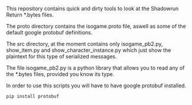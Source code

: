 This repository contains quick and dirty tools to look at the Shadowrun Return *.bytes files.

The proto directory contains the isogame.proto file, aswell as some of the default google protobuf definitions.

The src directory, at the moment contains only isogame_pb2.py, show_item.py and show_character_instance.py which just show the plaintext for this type of serialized messages.

The file isogame_pb2.py is a python library that allows you to read any of the *.bytes files, provided you know its type.

In order to use this scripts you will have to have google protobuf installed.

    pip install protobuf

